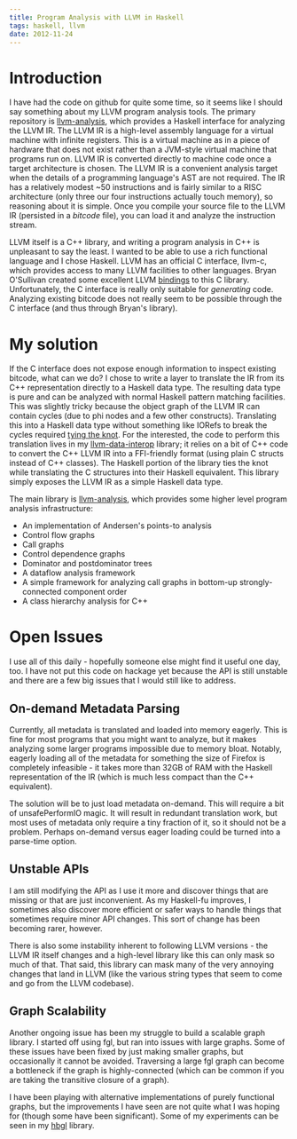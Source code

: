 ```yaml
---
title: Program Analysis with LLVM in Haskell
tags: haskell, llvm
date: 2012-11-24
---
```


# Introduction

I have had the code on github for quite some time, so it seems like I
should say something about my LLVM program analysis tools.  The
primary repository is
[llvm-analysis](https://github.com/travitch/llvm-analysis), which
provides a Haskell interface for analyzing the LLVM IR.  The LLVM IR
is a high-level assembly language for a virtual machine with infinite
registers.  This is a virtual machine as in a piece of hardware that
does not exist rather than a JVM-style virtual machine that programs
run on.  LLVM IR is converted directly to machine code once a target
architecture is chosen.  The LLVM IR is a convenient analysis target
when the details of a programming language's AST are not required.
The IR has a relatively modest ~50 instructions and is fairly similar
to a RISC architecture (only three our four instructions actually
touch memory), so reasoning about it is simple.  Once you compile your
source file to the LLVM IR (persisted in a _bitcode_ file), you can
load it and analyze the instruction stream.

LLVM itself is a C++ library, and writing a program analysis in C++ is
unpleasant to say the least.  I wanted to be able to use a rich
functional language and I chose Haskell.  LLVM has an official C
interface, llvm-c, which provides access to many LLVM facilities to
other languages.  Bryan O'Sullivan created some excellent LLVM
[bindings](https://github.com/bos/llvm) to this C library.
Unfortunately, the C interface is really only suitable for
*generating* code.  Analyzing existing bitcode does not really seem to
be possible through the C interface (and thus through Bryan's
library).

# My solution

If the C interface does not expose enough information to inspect
existing bitcode, what can we do?  I chose to write a layer to
translate the IR from its C++ representation directly to a Haskell
data type.  The resulting data type is pure and can be analyzed with
normal Haskell pattern matching facilities.  This was slightly tricky
because the object graph of the LLVM IR can contain cycles (due to phi
nodes and a few other constructs).  Translating this into a Haskell
data type without something like IORefs to break the cycles required
[tying the knot](http://www.haskell.org/haskellwiki/Tying_the_Knot).
For the interested, the code to perform this translation lives in my
[llvm-data-interop](https://github.com/travitch/llvm-data-interop)
library; it relies on a bit of C++ code to convert the C++ LLVM IR
into a FFI-friendly format (using plain C structs instead of C++
classes).  The Haskell portion of the library ties the knot while
translating the C structures into their Haskell equivalent.  This
library simply exposes the LLVM IR as a simple Haskell data type.

The main library is
[llvm-analysis](https://github.com/travitch/llvm-analysis), which
provides some higher level program analysis infrastructure:

 * An implementation of Andersen's points-to analysis
 * Control flow graphs
 * Call graphs
 * Control dependence graphs
 * Dominator and postdominator trees
 * A dataflow analysis framework
 * A simple framework for analyzing call graphs in bottom-up
   strongly-connected component order
 * A class hierarchy analysis for C++

# Open Issues

I use all of this daily - hopefully someone else might find it useful
one day, too.  I have not put this code on hackage yet because the API
is still unstable and there are a few big issues that I would still
like to address.

## On-demand Metadata Parsing

Currently, all metadata is translated and loaded into memory eagerly.
This is fine for most programs that you might want to analyze, but it
makes analyzing some larger programs impossible due to memory bloat.
Notably, eagerly loading all of the metadata for something the size of
Firefox is completely infeasible - it takes more than 32GB of RAM with
the Haskell representation of the IR (which is much less compact than
the C++ equivalent).

The solution will be to just load metadata on-demand.  This will
require a bit of unsafePerformIO magic.  It will result in redundant
translation work, but most uses of metadata only require a tiny
fraction of it, so it should not be a problem.  Perhaps on-demand
versus eager loading could be turned into a parse-time option.

## Unstable APIs

I am still modifying the API as I use it more and discover things that
are missing or that are just inconvenient.  As my Haskell-fu improves,
I sometimes also discover more efficient or safer ways to handle
things that sometimes require minor API changes.  This sort of change
has been becoming rarer, however.

There is also some instability inherent to following LLVM versions -
the LLVM IR itself changes and a high-level library like this can only
mask so much of that.  That said, this library can mask many of the
very annoying changes that land in LLVM (like the various string types
that seem to come and go from the LLVM codebase).

## Graph Scalability

Another ongoing issue has been my struggle to build a scalable graph
library.  I started off using fgl, but ran into issues with large
graphs.  Some of these issues have been fixed by just making smaller
graphs, but occasionally it cannot be avoided.  Traversing a large fgl
graph can become a bottleneck if the graph is highly-connected (which
can be common if you are taking the transitive closure of a graph).

I have been playing with alternative implementations of purely
functional graphs, but the improvements I have seen are not quite what
I was hoping for (though some have been significant).  Some of my
experiments can be seen in my
[hbgl](https://github.com/travitch/hbgl-experimental) library.
